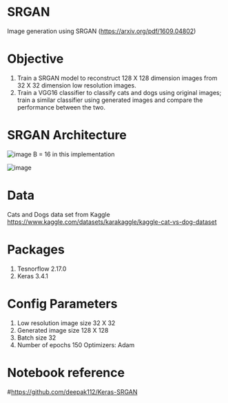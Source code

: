 # SRGAN
Image generation using SRGAN (https://arxiv.org/pdf/1609.04802)

# Objective
1. Train a SRGAN model to reconstruct 128 X 128 dimension images from 32 X 32 dimension low resolution images.
2. Train a VGG16 classifier to classify cats and dogs using original images; train a similar classifier using generated images and compare the performance between the two.

# SRGAN Architecture

![image](https://github.com/user-attachments/assets/eca702d8-0860-45f2-95e5-66aa5d277fe8)
B = 16 in this implementation


![image](https://github.com/user-attachments/assets/a666cfd0-13e0-4e1b-a170-0aee0b810537)


# Data
Cats and Dogs data set from Kaggle
https://www.kaggle.com/datasets/karakaggle/kaggle-cat-vs-dog-dataset

# Packages
1. Tesnorflow 2.17.0
2. Keras 3.4.1

# Config Parameters
1. Low resolution image size 32 X 32
2. Generated image size 128 X 128
3. Batch size 32
4. Number of epochs 150
Optimizers: Adam

# Notebook reference
#https://github.com/deepak112/Keras-SRGAN

